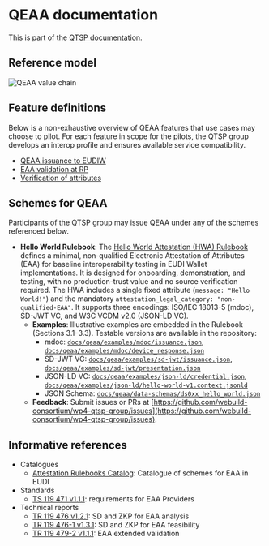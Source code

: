 # QEAA documentation

This is part of the [QTSP documentation](../README.md).

## Reference model

![QEAA value chain](qeaa-value-chain.svg)

## Feature definitions

Below is a non-exhaustive overview of QEAA features that use cases may choose to pilot.
For each feature in scope for the pilots, the QTSP group develops an interop profile and ensures available service compatibility.

- [QEAA issuance to EUDIW](issuance-to-eudiw.feature.md)
- [EAA validation at RP](validation.feature.md)
- [Verification of attributes](verification.feature.md)

## Schemes for QEAA

Participants of the QTSP group may issue QEAA under any of the schemes referenced below.

- **Hello World Rulebook**: The [Hello World Attestation (HWA) Rulebook](rb0xx_hello_world_attestation.md) defines a minimal, non-qualified Electronic Attestation of Attributes (EAA) for baseline interoperability testing in EUDI Wallet implementations. It is designed for onboarding, demonstration, and testing, with no production-trust value and no source verification required. The HWA includes a single fixed attribute (`message: "Hello World!"`) and the mandatory `attestation_legal_category: "non-qualified-EAA"`. It supports three encodings: ISO/IEC 18013-5 (mdoc), SD-JWT VC, and W3C VCDM v2.0 (JSON-LD VC). 
  - **Examples**: Illustrative examples are embedded in the Rulebook (Sections 3.1–3.3). Testable versions are available in the repository:
    - mdoc: [`docs/qeaa/examples/mdoc/issuance.json`](docs/qeaa/examples/mdoc/issuance.json), [`docs/qeaa/examples/mdoc/device_response.json`](docs/qeaa/examples/mdoc/device_response.json)
    - SD-JWT VC: [`docs/qeaa/examples/sd-jwt/issuance.json`](docs/qeaa/examples/sd-jwt/issuance.json), [`docs/qeaa/examples/sd-jwt/presentation.json`](docs/qeaa/examples/sd-jwt/presentation.json)
    - JSON-LD VC: [`docs/qeaa/examples/json-ld/credential.json`](docs/qeaa/examples/json-ld/credential.json), [`docs/qeaa/examples/json-ld/hello-world-v1.context.jsonld`](docs/qeaa/examples/json-ld/hello-world-v1.context.jsonld)
    - JSON Schema: [`docs/qeaa/data-schemas/ds0xx_hello_world.json`](docs/qeaa/data-schemas/ds0xx_hello_world.json)
  - **Feedback**: Submit issues or PRs at [https://github.com/webuild-consortium/wp4-qtsp-group/issues](https://github.com/webuild-consortium/wp4-qtsp-group/issues).

## Informative references

- Catalogues
  - [Attestation Rulebooks Catalog](https://github.com/eu-digital-identity-wallet/eudi-doc-attestation-rulebooks-catalog): Catalogue of schemes for EAA in EUDI
- Standards
  - [TS 119 471 v1.1.1](https://www.etsi.org/deliver/etsi_ts/119400_119499/119471/01.01.01_60/ts_119471v010101p.pdf): requirements for EAA Providers
- Technical reports
  - [TR 119 476 v1.2.1](https://www.etsi.org/deliver/etsi_tr/119400_119499/119476/01.02.01_60/tr_119476v010201p.pdf): SD and ZKP for EAA analysis
  - [TR 119 476-1 v1.3.1](https://www.etsi.org/deliver/etsi_tr/119400_119499/11947601/01.03.01_60/tr_11947601v010301p.pdf): SD and ZKP for EAA feasibility
  - [TR 119 479-2 v1.1.1](https://www.etsi.org/deliver/etsi_tr/119400_119499/11947902/01.01.01_60/tr_11947902v010101p.pdf): EAA extended validation